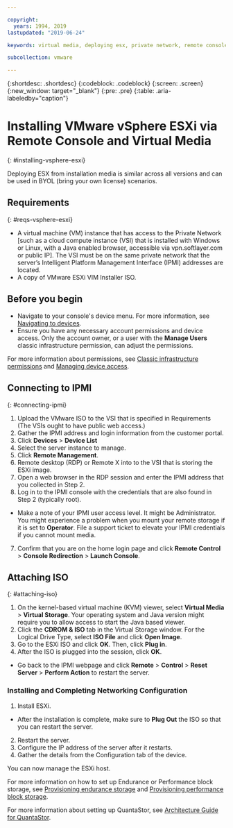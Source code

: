 ```yaml
---

copyright:
  years: 1994, 2019
lastupdated: "2019-06-24"

keywords: virtual media, deploying esx, private network, remote console, install vsphere, install esxi, esxi

subcollection: vmware

---
```


{:shortdesc: .shortdesc}
{:codeblock: .codeblock}
{:screen: .screen}
{:new_window: target="_blank"}
{:pre: .pre}
{:table: .aria-labeledby="caption"}

# Installing VMware vSphere ESXi via Remote Console and Virtual Media
{: #installing-vsphere-esxi}

Deploying ESX from installation media is similar across all versions and can be used in BYOL (bring your own license) scenarios.

## Requirements
{: #reqs-vsphere-esxi}
* A virtual machine (VM) instance that has access to the Private Network [such as a cloud compute instance (VSI) that is installed with Windows or Linux, with a Java enabled browser, accessible via vpn.softlayer.com or public IP]. The VSI must be on the same private network that the server’s Intelligent Platform Management Interface (IPMI) addresses are located.
* A copy of VMware ESXi VIM Installer ISO.

## Before you begin
* Navigate to your console's device menu. For more information, see [Navigating to devices](/docs/infrastructure/vmware?topic=virtual-servers-navigating-devices).
* Ensure you have any necessary account permissions and device access. Only the account owner, or a user with the **Manage Users** classic infrastructure permission, can adjust the permissions.

For more information about permissions, see [Classic infrastructure permissions](/docs/iam?topic=iam-infrapermission#infrapermission) and [Managing device access](/docs/vsi?topic=virtual-servers-managing-device-access).

<!--## Steps -->

## Connecting to IPMI
{: #connecting-ipmi}

1. Upload the VMware ISO to the VSI that is specified in Requirements (The VSIs ought to have public web access.)
2. Gather the IPMI address and login information from the customer portal.
3. Click **Devices** > **Device List**
4. Select the server instance to manage.
5. Click **Remote Management**.
4. Remote desktop (RDP) or Remote X into to the VSI that is storing the ESXi image.
5. Open a web browser in the RDP session and enter the IPMI address that you collected in Step 2.
6. Log in to the IPMI console with the credentials that are also found in Step 2 (typically root).
* Make a note of your IPMI user access level. It might be Administrator. You might experience a problem when you mount your remote storage if it is set to **Operator**. File a support ticket to elevate your IPMI credentials if you cannot mount media.
7. Confirm that you are on the home login page and click **Remote Control** > **Console Redirection** > **Launch Console**.

## Attaching ISO
{: #attaching-iso}

1. On the kernel-based virtual machine (KVM) viewer, select **Virtual Media** > **Virtual Storage**. Your operating system and Java version might require you to allow access to start the Java based viewer.
2. Click the **CDROM & ISO** tab in the Virtual Storage window. For the Logical Drive Type, select **ISO File** and click **Open Image**.
3. Go to the ESXi ISO and click **OK**. Then, click **Plug in**.
4. After the ISO is plugged into the session, click **OK**.
* Go back to the IPMI webpage and click **Remote** > **Control** > **Reset Server** > **Perform Action** to restart the server.

### Installing and Completing Networking Configuration
1. Install ESXi.
* After the installation is complete, make sure to **Plug Out** the ISO so that you can restart the server.
2. Restart the server.
3. Configure the IP address of the server after it restarts.
4. Gather the details from the Configuration tab of the device.

You can now manage the ESXi host.

For more information on how to set up Endurance or Performance block storage, see 
[Provisioning endurance storage](/docs/infrastructure/BlockStorage?topic=BlockStorage-About#provendurance) and 
[Provisioning performance block storage](/docs/infrastructure/BlockStorage?topic=BlockStorage-About#provperformance).

For more information about setting up QuantaStor, see [Architecture Guide for QuantaStor](/docs/infrastructure/vmware?topic=VMware-quantastor-architecture-guide).
